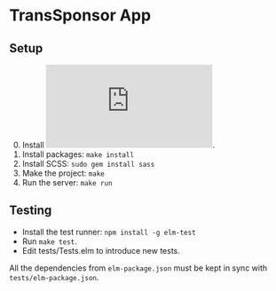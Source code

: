 # TransSponsor App

## Setup

0. Install ![Elm](https://guide.elm-lang.org/install.html).
0. Install packages: `make install`
0. Install SCSS: `sudo gem install sass`
0. Make the project: `make`
0. Run the server: `make run`

## Testing

- Install the test runner: `npm install -g elm-test`
- Run `make test`.
- Edit tests/Tests.elm to introduce new tests.

All the dependencies from `elm-package.json` must
be kept in sync with `tests/elm-package.json`.
